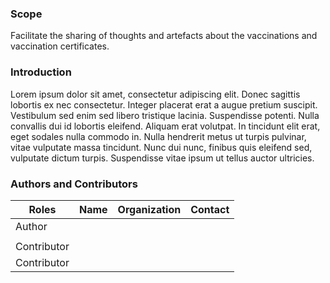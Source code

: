 ### Scope

Facilitate the sharing of thoughts and artefacts about the vaccinations
and vaccination certificates.

### Introduction

Lorem ipsum dolor sit amet, consectetur adipiscing elit. Donec sagittis
lobortis ex nec consectetur. Integer placerat erat a augue pretium
suscipit. Vestibulum sed enim sed libero tristique lacinia. Suspendisse
potenti. Nulla convallis dui id lobortis eleifend. Aliquam erat
volutpat. In tincidunt elit erat, eget sodales nulla commodo in. Nulla
hendrerit metus ut turpis pulvinar, vitae vulputate massa tincidunt.
Nunc dui nunc, finibus quis eleifend sed, vulputate dictum turpis.
Suspendisse vitae ipsum ut tellus auctor ultricies.

### Authors and Contributors

<table>
<thead>
<tr class="header">
<th>Roles</th>
<th>Name</th>
<th>Organization</th>
<th>Contact</th>
</tr>
</thead>
<tbody>
<tr class="odd">
<td>Author</td>
<td></td>
<td></td>
<td></td>
</tr>
<tr class="even">
<td></td>
<td></td>
<td></td>
<td></td>
</tr>
<tr class="odd">
<td>Contributor</td>
<td></td>
<td></td>
<td></td>
</tr>
<tr class="even">
<td>Contributor</td>
<td></td>
<td></td>
<td></td>
</tr>
</tbody>
</table>
